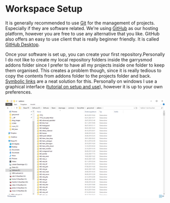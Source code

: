 # Workspace Setup

It is generally recommended to use [Git](https://git-scm.com/) for the management of projects. Especially if they are software related. We're using [GitHub](http://github.com/) as our hosting platform, however you are free to use any alternative that you like. GitHub also offers an easy to use client that is really beginner friendly. It is called [GitHub Desktop](https://desktop.github.com/).

Once your software is set up, you can create your first repository.Personally I do not like to create my local repository folders inside the garrysmod addons folder since I prefer to have all my projects inside one folder to keep them organised. This creates a problem though, since it is really tedious to copy the contents from addons folder to the projects folder and back. [Symbolic links](https://en.wikipedia.org/wiki/Symbolic_link) are a neat solution for this. Personally on windows I use a graphical interface ([tutorial on setup and use](https://www.howtogeek.com/howto/16226/complete-guide-to-symbolic-links-symlinks-on-windows-or-linux/)), however it is up to your own preferences.

![My Addons Folder](../assets/images/article/folder.png)
